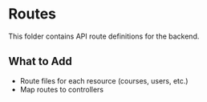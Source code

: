 # Routes

This folder contains API route definitions for the backend.

## What to Add
- Route files for each resource (courses, users, etc.)
- Map routes to controllers
